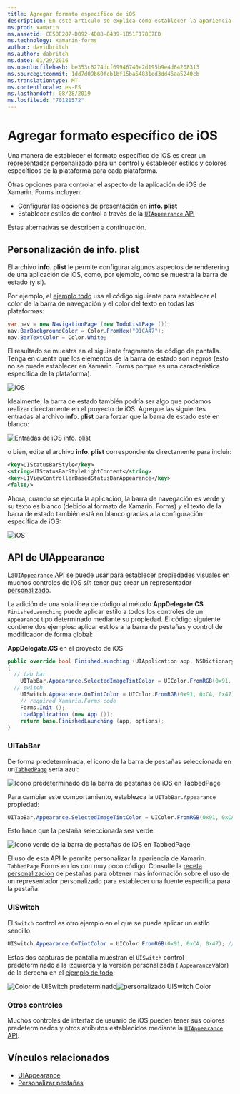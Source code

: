 ```yaml
---
title: Agregar formato específico de iOS
description: En este artículo se explica cómo establecer la apariencia específica de iOS sin usar un representador personalizado de Xamarin. Forms.
ms.prod: xamarin
ms.assetid: CE50E207-D092-4D88-8439-1B51F178E7ED
ms.technology: xamarin-forms
author: davidbritch
ms.author: dabritch
ms.date: 01/29/2016
ms.openlocfilehash: be353c6274dcf69946740e2d195b9e4d64208313
ms.sourcegitcommit: 1dd7d09b60fcb1bf15ba54831ed3dd46aa5240cb
ms.translationtype: MT
ms.contentlocale: es-ES
ms.lasthandoff: 08/28/2019
ms.locfileid: "70121572"
---
```

# <a name="adding-ios-specific-formatting"></a>Agregar formato específico de iOS

Una manera de establecer el formato específico de iOS es crear un [representador personalizado](~/xamarin-forms/app-fundamentals/custom-renderer/index.md) para un control y establecer estilos y colores específicos de la plataforma para cada plataforma.

Otras opciones para controlar el aspecto de la aplicación de iOS de Xamarin. Forms incluyen:

- Configurar las opciones de presentación en [ **info. plist**](#info-plist)
- Establecer estilos de control a través de la [ `UIAppearance` API](#uiappearance)

Estas alternativas se describen a continuación.

<a name="info-plist"/>

## <a name="customizing-infoplist"></a>Personalización de info. plist

El archivo **info. plist** le permite configurar algunos aspectos de renderering de una aplicación de iOS, como, por ejemplo, cómo se muestra la barra de estado (y si).

Por ejemplo, el [ejemplo todo](https://docs.microsoft.com/samples/xamarin/xamarin-forms-samples/todo) usa el código siguiente para establecer el color de la barra de navegación y el color del texto en todas las plataformas:

```csharp
var nav = new NavigationPage (new TodoListPage ());
nav.BarBackgroundColor = Color.FromHex("91CA47");
nav.BarTextColor = Color.White;
```

El resultado se muestra en el siguiente fragmento de código de pantalla. Tenga en cuenta que los elementos de la barra de estado son negros (esto no se puede establecer en Xamarin. Forms porque es una característica específica de la plataforma).

![](theme-images/status-default-sml.png "iOS")

Idealmente, la barra de estado también podría ser algo que podamos realizar directamente en el proyecto de iOS. Agregue las siguientes entradas al archivo **info. plist** para forzar que la barra de estado esté en blanco:

![](theme-images/info-plist.png "Entradas de iOS info. plist")

o bien, edite el archivo **info. plist** correspondiente directamente para incluir:

```xml
<key>UIStatusBarStyle</key>
<string>UIStatusBarStyleLightContent</string>
<key>UIViewControllerBasedStatusBarAppearance</key>
<false/>
```

Ahora, cuando se ejecuta la aplicación, la barra de navegación es verde y su texto es blanco (debido al formato de Xamarin. Forms) *y* el texto de la barra de estado también está en blanco gracias a la configuración específica de iOS:

![](theme-images/status-white-sml.png "iOS")

<a name="uiappearance"/>

## <a name="uiappearance-api"></a>API de UIAppearance

[ La`UIAppearance` API](~/ios/user-interface/ios-ui/introduction-to-the-appearance-api.md) se puede usar para establecer propiedades visuales en muchos controles de iOS *sin* tener que crear un representador [personalizado](~/xamarin-forms/app-fundamentals/custom-renderer/index.md).

La adición de una sola línea de código al método **AppDelegate.CS** `FinishedLaunching` puede aplicar estilo a todos los controles de un `Appearance` tipo determinado mediante su propiedad. El código siguiente contiene dos ejemplos: aplicar estilos a la barra de pestañas y control de modificador de forma global:

**AppDelegate.CS** en el proyecto de iOS

```csharp
public override bool FinishedLaunching (UIApplication app, NSDictionary options)
{
  // tab bar
    UITabBar.Appearance.SelectedImageTintColor = UIColor.FromRGB(0x91, 0xCA, 0x47); // green
  // switch
    UISwitch.Appearance.OnTintColor = UIColor.FromRGB(0x91, 0xCA, 0x47); // green
    // required Xamarin.Forms code
    Forms.Init ();
    LoadApplication (new App ());
    return base.FinishedLaunching (app, options);
}
```

### <a name="uitabbar"></a>UITabBar

De forma predeterminada, el icono de la barra de pestañas seleccionada en un[`TabbedPage`](~/xamarin-forms/app-fundamentals/navigation/tabbed-page.md)
sería azul:

![](theme-images/tabbar-default.png "Icono predeterminado de la barra de pestañas de iOS en TabbedPage")

Para cambiar este comportamiento, establezca la `UITabBar.Appearance` propiedad:

```csharp
UITabBar.Appearance.SelectedImageTintColor = UIColor.FromRGB(0x91, 0xCA, 0x47); // green
```

Esto hace que la pestaña seleccionada sea verde:

![](theme-images/tabbar-custom.png "Icono verde de la barra de pestañas de iOS en TabbedPage")

El uso de esta API le permite personalizar la apariencia de Xamarin. `TabbedPage` Forms en Ios con muy poco código. Consulte la [receta personalización](https://github.com/xamarin/recipes/tree/master/Recipes/xamarin-forms/iOS/customize-tabs) de pestañas para obtener más información sobre el uso de un representador personalizado para establecer una fuente específica para la pestaña.

### <a name="uiswitch"></a>UISwitch

El `Switch` control es otro ejemplo en el que se puede aplicar un estilo sencillo:

```csharp
UISwitch.Appearance.OnTintColor = UIColor.FromRGB(0x91, 0xCA, 0x47); // green
```

Estas dos capturas de pantalla muestran el `UISwitch` control predeterminado a la izquierda y la versión personalizada ( `Appearance`valor) de la derecha en el [ejemplo de todo](https://docs.microsoft.com/samples/xamarin/xamarin-forms-samples/todo):

![](theme-images/switch-default.png "Color de UISwitch predeterminado")![](theme-images/switch-custom.png "personalizado UISwitch Color")

### <a name="other-controls"></a>Otros controles

Muchos controles de interfaz de usuario de iOS pueden tener sus colores predeterminados y otros atributos establecidos mediante la [ `UIAppearance` API](~/ios/user-interface/ios-ui/introduction-to-the-appearance-api.md).



## <a name="related-links"></a>Vínculos relacionados

- [UIAppearance](~/ios/user-interface/ios-ui/introduction-to-the-appearance-api.md)
- [Personalizar pestañas](https://github.com/xamarin/recipes/tree/master/Recipes/xamarin-forms/iOS/customize-tabs)
